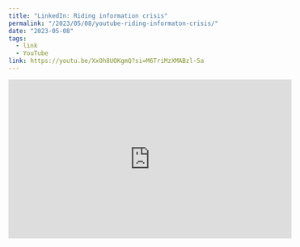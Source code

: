 ```yaml
---
title: "LinkedIn: Riding information crisis"
permalink: "/2023/05/08/youtube-riding-informaton-crisis/"
date: "2023-05-08"
tags:
  - link
  - YouTube
link: https://youtu.be/XxOh8UOKgmQ?si=M6TriMzXMABzl-5a
---
```


<iframe width="560" height="315" src="https://www.youtube.com/embed/XxOh8UOKgmQ" title="YouTube video player" frameborder="0" allow="accelerometer; autoplay; clipboard-write; encrypted-media; gyroscope; picture-in-picture; web-share" allowfullscreen></iframe>
